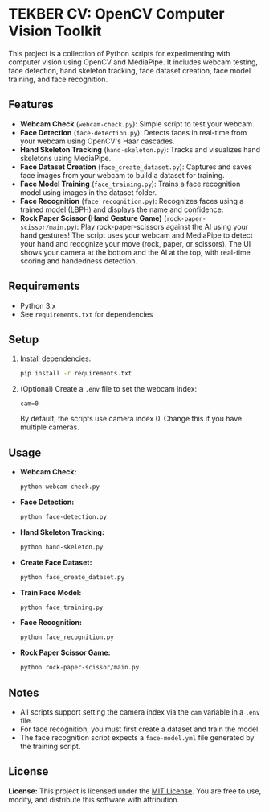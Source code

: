 # TEKBER CV: OpenCV Computer Vision Toolkit

This project is a collection of Python scripts for experimenting with computer vision using OpenCV and MediaPipe. It includes webcam testing, face detection, hand skeleton tracking, face dataset creation, face model training, and face recognition.

## Features

- **Webcam Check** (`webcam-check.py`): Simple script to test your webcam.
- **Face Detection** (`face-detection.py`): Detects faces in real-time from your webcam using OpenCV's Haar cascades.
- **Hand Skeleton Tracking** (`hand-skeleton.py`): Tracks and visualizes hand skeletons using MediaPipe.
- **Face Dataset Creation** (`face_create_dataset.py`): Captures and saves face images from your webcam to build a dataset for training.
- **Face Model Training** (`face_training.py`): Trains a face recognition model using images in the dataset folder.
- **Face Recognition** (`face_recognition.py`): Recognizes faces using a trained model (LBPH) and displays the name and confidence.
- **Rock Paper Scissor (Hand Gesture Game)** (`rock-paper-scissor/main.py`): Play rock-paper-scissors against the AI using your hand gestures! The script uses your webcam and MediaPipe to detect your hand and recognize your move (rock, paper, or scissors). The UI shows your camera at the bottom and the AI at the top, with real-time scoring and handedness detection.

## Requirements

- Python 3.x
- See `requirements.txt` for dependencies

## Setup

1. Install dependencies:
   ```bash
   pip install -r requirements.txt
   ```
2. (Optional) Create a `.env` file to set the webcam index:
   ```env
   cam=0
   ```
   By default, the scripts use camera index 0. Change this if you have multiple cameras.

## Usage

- **Webcam Check:**
  ```bash
  python webcam-check.py
  ```
- **Face Detection:**
  ```bash
  python face-detection.py
  ```
- **Hand Skeleton Tracking:**
  ```bash
  python hand-skeleton.py
  ```
- **Create Face Dataset:**
  ```bash
  python face_create_dataset.py
  ```
- **Train Face Model:**
  ```bash
  python face_training.py
  ```
- **Face Recognition:**
  ```bash
  python face_recognition.py
  ```
- **Rock Paper Scissor Game:**
  ```bash
  python rock-paper-scissor/main.py
  ```

## Notes

- All scripts support setting the camera index via the `cam` variable in a `.env` file.
- For face recognition, you must first create a dataset and train the model.
- The face recognition script expects a `face-model.yml` file generated by the training script.

## License
**License:** This project is licensed under the [MIT License](LICENSE). You are free to use, modify, and distribute this software with attribution.
